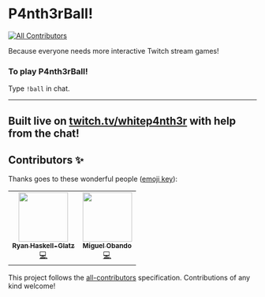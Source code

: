 # P4nth3rBall!
<!-- ALL-CONTRIBUTORS-BADGE:START - Do not remove or modify this section -->
[![All Contributors](https://img.shields.io/badge/all_contributors-2-orange.svg?style=flat-square)](#contributors-)
<!-- ALL-CONTRIBUTORS-BADGE:END -->

Because everyone needs more interactive Twitch stream games!

### To play P4nth3rBall!

Type `!ball` in chat.

---
Built live on [twitch.tv/whitep4nth3r](https://twitch.tv/whitep4nth3r) with help from the chat!
---

## Contributors ✨

Thanks goes to these wonderful people ([emoji key](https://allcontributors.org/docs/en/emoji-key)):

<!-- ALL-CONTRIBUTORS-LIST:START - Do not remove or modify this section -->
<!-- prettier-ignore-start -->
<!-- markdownlint-disable -->
<table>
  <tr>
    <td align="center"><a href="http://rhg.dev"><img src="https://avatars1.githubusercontent.com/u/6187256?v=4" width="100px;" alt=""/><br /><sub><b>Ryan Haskell-Glatz</b></sub></a><br /><a href="https://github.com/whitep4nth3r/p4nth3rball/commits?author=ryannhg" title="Code">💻</a></td>
    <td align="center"><a href="https://github.com/obando777"><img src="https://avatars3.githubusercontent.com/u/18339100?v=4" width="100px;" alt=""/><br /><sub><b>Miguel Obando</b></sub></a><br /><a href="https://github.com/whitep4nth3r/p4nth3rball/commits?author=obando777" title="Code">💻</a></td>
  </tr>
</table>

<!-- markdownlint-enable -->
<!-- prettier-ignore-end -->
<!-- ALL-CONTRIBUTORS-LIST:END -->

This project follows the [all-contributors](https://github.com/all-contributors/all-contributors) specification. Contributions of any kind welcome!

